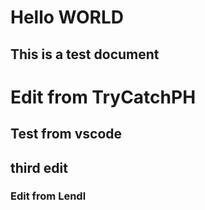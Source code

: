 # Hello WORLD
## This is a test document

# Edit from TryCatchPH
## Test from vscode

## third edit


### Edit from Lendl